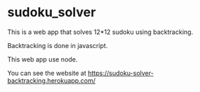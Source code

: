 # sudoku_solver
This is a  web app that solves 12*12 sudoku using backtracking.

Backtracking is done in javascript.

This web app use node.

You can see the website at https://sudoku-solver-backtracking.herokuapp.com/
